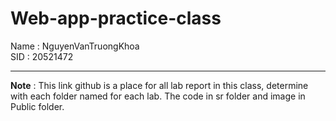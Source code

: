 # Web-app-practice-class
Name : NguyenVanTruongKhoa <br>
SID  : 20521472
<hr>
<strong>Note</strong> : This link github is a place for all lab report in this class, determine with each folder named for each lab. The code in sr folder and image in Public folder. 

